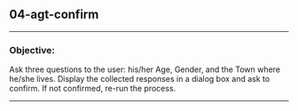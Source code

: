 ## 04-agt-confirm

---
### Objective:
Ask three questions to the user: his/her Age, Gender, and the Town where he/she lives. Display the collected responses in a dialog box and ask to confirm. If not confirmed, re-run the process.

---

